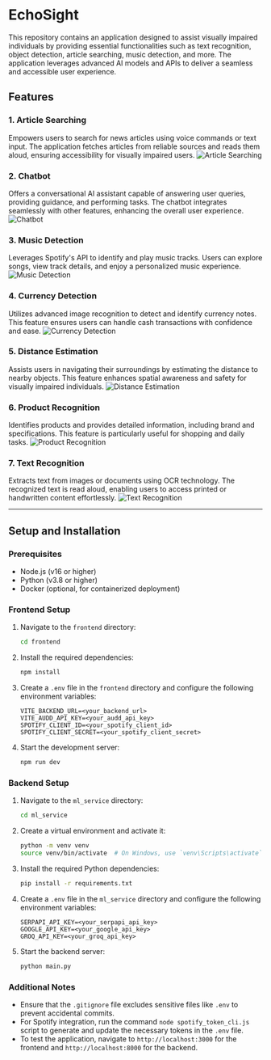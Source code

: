 # EchoSight

This repository contains an application designed to assist visually impaired individuals by providing essential functionalities such as text recognition, object detection, article searching, music detection, and more. The application leverages advanced AI models and APIs to deliver a seamless and accessible user experience.

## Features

### 1. Article Searching

Empowers users to search for news articles using voice commands or text input. The application fetches articles from reliable sources and reads them aloud, ensuring accessibility for visually impaired users.
![Article Searching](https://rqrfqewauxwlizbxuekr.supabase.co/storage/v1/object/public/echo-sight-demo//article_searching.PNG)

### 2. Chatbot

Offers a conversational AI assistant capable of answering user queries, providing guidance, and performing tasks. The chatbot integrates seamlessly with other features, enhancing the overall user experience.
![Chatbot](https://rqrfqewauxwlizbxuekr.supabase.co/storage/v1/object/public/echo-sight-demo//chatbot.PNG)

### 3. Music Detection

Leverages Spotify's API to identify and play music tracks. Users can explore songs, view track details, and enjoy a personalized music experience.
![Music Detection](https://rqrfqewauxwlizbxuekr.supabase.co/storage/v1/object/public/echo-sight-demo//music_detection.png)

### 4. Currency Detection

Utilizes advanced image recognition to detect and identify currency notes. This feature ensures users can handle cash transactions with confidence and ease.
![Currency Detection](https://rqrfqewauxwlizbxuekr.supabase.co/storage/v1/object/public/echo-sight-demo//currency_detection.PNG)

### 5. Distance Estimation

Assists users in navigating their surroundings by estimating the distance to nearby objects. This feature enhances spatial awareness and safety for visually impaired individuals.
![Distance Estimation](https://rqrfqewauxwlizbxuekr.supabase.co/storage/v1/object/public/echo-sight-demo//distance_estimation.PNG)

### 6. Product Recognition

Identifies products and provides detailed information, including brand and specifications. This feature is particularly useful for shopping and daily tasks.
![Product Recognition](https://rqrfqewauxwlizbxuekr.supabase.co/storage/v1/object/public/echo-sight-demo//product_recognition.PNG)

### 7. Text Recognition

Extracts text from images or documents using OCR technology. The recognized text is read aloud, enabling users to access printed or handwritten content effortlessly.
![Text Recognition](https://rqrfqewauxwlizbxuekr.supabase.co/storage/v1/object/public/echo-sight-demo//text_recognition.PNG)

---

## Setup and Installation

### Prerequisites

- Node.js (v16 or higher)
- Python (v3.8 or higher)
- Docker (optional, for containerized deployment)

### Frontend Setup

1. Navigate to the `frontend` directory:

    ```bash
    cd frontend
    ```

2. Install the required dependencies:

    ```bash
    npm install
    ```

3. Create a `.env` file in the `frontend` directory and configure the following environment variables:

    ```properties
    VITE_BACKEND_URL=<your_backend_url>
    VITE_AUDD_API_KEY=<your_audd_api_key>
    SPOTIFY_CLIENT_ID=<your_spotify_client_id>
    SPOTIFY_CLIENT_SECRET=<your_spotify_client_secret>
    ```

4. Start the development server:

    ```bash
    npm run dev
    ```

### Backend Setup

1. Navigate to the `ml_service` directory:

    ```bash
    cd ml_service
    ```

2. Create a virtual environment and activate it:

    ```bash
    python -m venv venv
    source venv/bin/activate  # On Windows, use `venv\Scripts\activate`
    ```

3. Install the required Python dependencies:

    ```bash
    pip install -r requirements.txt
    ```

4. Create a `.env` file in the `ml_service` directory and configure the following environment variables:

    ```properties
    SERPAPI_API_KEY=<your_serpapi_api_key>
    GOOGLE_API_KEY=<your_google_api_key>
    GROQ_API_KEY=<your_groq_api_key>
    ```

5. Start the backend server:

    ```bash
    python main.py
    ```

### Additional Notes
- Ensure that the `.gitignore` file excludes sensitive files like `.env` to prevent accidental commits.
- For Spotify integration, run the command `node spotify_token_cli.js` script to generate and update the necessary tokens in the `.env` file.
- To test the application, navigate to `http://localhost:3000` for the frontend and `http://localhost:8000` for the backend.
